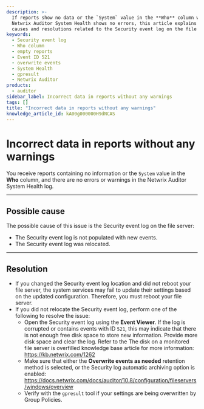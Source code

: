 ```yaml
---
description: >-
  If reports show no data or the `System` value in the **Who** column while
  Netwrix Auditor System Health shows no errors, this article explains possible
  causes and resolutions related to the Security event log on the file server.
keywords:
  - Security event log
  - Who column
  - empty reports
  - Event ID 521
  - overwrite events
  - System Health
  - gpresult
  - Netwrix Auditor
products:
  - auditor
sidebar_label: Incorrect data in reports without any warnings
tags: []
title: "Incorrect data in reports without any warnings"
knowledge_article_id: kA00g000000H9dNCAS
---
```


# Incorrect data in reports without any warnings

You receive reports containing no information or the `System` value in the **Who** column, and there are no errors or warnings in the Netwrix Auditor System Health log.

---

## Possible cause

The possible cause of this issue is the Security event log on the file server:

- The Security event log is not populated with new events.
- The Security event log was relocated.

---

## Resolution

- If you changed the Security event log location and did not reboot your file server, the system services may fail to update their settings based on the updated configuration. Therefore, you must reboot your file server.
- If you did not relocate the Security event log, perform one of the following to resolve the issue:
  - Open the Security event log using the **Event Viewer**. If the log is corrupted or contains events with ID `521`, this may indicate that there is not enough free disk space to store new information. Provide more disk space and clear the log. Refer to the The disk on a monitored file server is overfilled knowledge base article for more information: https://kb.netwrix.com/1262
  - Make sure that either the **Overwrite events as needed** retention method is selected, or the Security log automatic archiving option is enabled: https://docs.netwrix.com/docs/auditor/10.8/configuration/fileservers/windows/overview
  - Verify with the `gpresult` tool if your settings are being overwritten by Group Policies.
